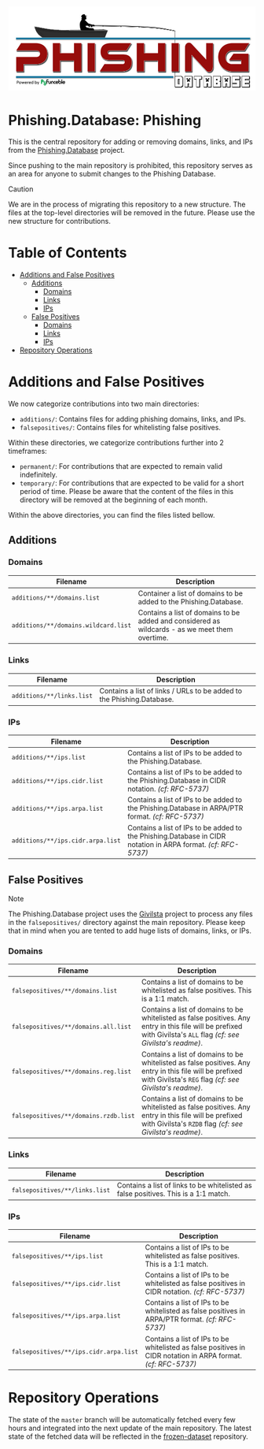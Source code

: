 <img src="https://github.com/Phishing-Database/assets/raw/master/phishing-logo.jpg" alt="Phishing Domain Status Testing Repo"/>

# Phishing.Database: Phishing <!-- omit in toc -->

This is the central repository for adding or removing domains, links, and IPs from the [Phishing.Database](https://github.com/Phishing-Database) project.

Since pushing to the main repository is prohibited, this repository serves as an
area for anyone to submit changes to the Phishing Database.

> [!CAUTION]
> We are in the process of migrating this repository to a new structure. The files at the top-level directories will be removed in the future. Please use the new structure for contributions.

# Table of Contents <!-- omit in toc -->

- [Additions and False Positives](#additions-and-false-positives)
  - [Additions](#additions)
    - [Domains](#domains)
    - [Links](#links)
    - [IPs](#ips)
  - [False Positives](#false-positives)
    - [Domains](#domains-1)
    - [Links](#links-1)
    - [IPs](#ips-1)
- [Repository Operations](#repository-operations)


# Additions and False Positives

We now categorize contributions into two main directories:

- `additions/`: Contains files for adding phishing domains, links, and IPs.
- `falsepositives/`: Contains files for whitelisting false positives.

Within these directories, we categorize contributions further into 2 timeframes:

- `permanent/`: For contributions that are expected to remain valid indefinitely.
- `temporary/`: For contributions that are expected to be valid for a short period of time. Please be aware that the content of the files in this directory will be removed at the beginning of each month.

Within the above directories, you can find the files listed bellow.

## Additions

### Domains

| Filename                             | Description                                                                                    |
| ------------------------------------ | ---------------------------------------------------------------------------------------------- |
| `additions/**/domains.list`          | Container a list of domains to be added to the Phishing.Database.                              |
| `additions/**/domains.wildcard.list` | Contains a list of domains to be added and considered as wildcards - as we meet them overtime. |


### Links

| Filename                  | Description                                                           |
| ------------------------- | --------------------------------------------------------------------- |
| `additions/**/links.list` | Contains a list of links / URLs to be added to the Phishing.Database. |


### IPs

| Filename                          | Description                                                                                                   |
| --------------------------------- | ------------------------------------------------------------------------------------------------------------- |
| `additions/**/ips.list`           | Contains a list of IPs to be added to the Phishing.Database.                                                  |
| `additions/**/ips.cidr.list`      | Contains a list of IPs to be added to the Phishing.Database in CIDR notation. _(cf: RFC-5737)_                |
| `additions/**/ips.arpa.list`      | Contains a list of IPs to be added to the Phishing.Database in ARPA/PTR format. _(cf: RFC-5737)_              |
| `additions/**/ips.cidr.arpa.list` | Contains a list of IPs to be added to the Phishing.Database in CIDR notation in ARPA format. _(cf: RFC-5737)_ |


## False Positives

> [!NOTE]
> The Phishing.Database project uses the [Givilsta](https://github.com/funilrys/givilsta) project to process any files in the `falsepositives/` directory against the main repository. Please keep that in mind when you are tented to add huge lists of domains, links, or IPs.

### Domains

| Filename                              | Description                                                                                                                                                         |
| ------------------------------------- | ------------------------------------------------------------------------------------------------------------------------------------------------------------------- |
| `falsepositives/**/domains.list`      | Contains a list of domains to be whitelisted as false positives. This is a 1:1 match.                                                                               |
| `falsepositives/**/domains.all.list`  | Contains a list of domains to be whitelisted as false positives. Any entry in this file will be prefixed with Givilsta's `ALL` flag _(cf: see Givilsta's readme)_.  |
| `falsepositives/**/domains.reg.list`  | Contains a list of domains to be whitelisted as false positives. Any entry in this file will be prefixed with Givilsta's `REG` flag _(cf: see Givilsta's readme)_.  |
| `falsepositives/**/domains.rzdb.list` | Contains a list of domains to be whitelisted as false positives. Any entry in this file will be prefixed with Givilsta's `RZDB` flag _(cf: see Givilsta's readme)_. |

### Links

| Filename                       | Description                                                                         |
| ------------------------------ | ----------------------------------------------------------------------------------- |
| `falsepositives/**/links.list` | Contains a list of links to be whitelisted as false positives. This is a 1:1 match. |

### IPs

| Filename                               | Description                                                                                                   |
| -------------------------------------- | ------------------------------------------------------------------------------------------------------------- |
| `falsepositives/**/ips.list`           | Contains a list of IPs to be whitelisted as false positives. This is a 1:1 match.                             |
| `falsepositives/**/ips.cidr.list`      | Contains a list of IPs to be whitelisted as false positives in CIDR notation. _(cf: RFC-5737)_                |
| `falsepositives/**/ips.arpa.list`      | Contains a list of IPs to be whitelisted as false positives in ARPA/PTR format. _(cf: RFC-5737)_              |
| `falsepositives/**/ips.cidr.arpa.list` | Contains a list of IPs to be whitelisted as false positives in CIDR notation in ARPA format. _(cf: RFC-5737)_ |


# Repository Operations

The state of the `master` branch will be automatically fetched every few hours and integrated into
the next update of the main repository. The latest state of the fetched data will
be reflected in the [frozen-dataset](https://github.com/Phishing-Database/frozen-datasets) repository.